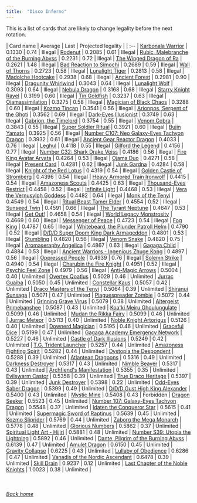 ```yaml
---
title:  "Disco Inferno"
---
```


This is a list of cards that are likely to change legality before the next rotation.

| Card name | Average | Last | Projected legality |
| :-- |
[Karbonala Warrior](https://db.ygoprodeck.com/card/?search=Karbonala%20Warrior) | 0.1330 | 0.74 | Illegal |
[Rodenut](https://db.ygoprodeck.com/card/?search=Rodenut) | 0.2085 | 0.61 | Illegal |
[Rubic, Malebranche of the Burning Abyss](https://db.ygoprodeck.com/card/?search=Rubic,%20Malebranche%20of%20the%20Burning%20Abyss) | 0.2231 | 0.72 | Illegal |
[The Winged Dragon of Ra](https://db.ygoprodeck.com/card/?search=The%20Winged%20Dragon%20of%20Ra) | 0.2621 | 1.48 | Illegal |
[Bad Reaction to Simochi](https://db.ygoprodeck.com/card/?search=Bad%20Reaction%20to%20Simochi) | 0.2689 | 0.59 | Illegal |
[Wall of Thorns](https://db.ygoprodeck.com/card/?search=Wall%20of%20Thorns) | 0.2723 | 0.58 | Illegal |
[Lunalight Tiger](https://db.ygoprodeck.com/card/?search=Lunalight%20Tiger) | 0.2813 | 0.58 | Illegal |
[Madolche Hootcake](https://db.ygoprodeck.com/card/?search=Madolche%20Hootcake) | 0.2938 | 0.68 | Illegal |
[Ancient Forest](https://db.ygoprodeck.com/card/?search=Ancient%20Forest) | 0.2981 | 0.90 | Illegal |
[Dragunity Whirlwind](https://db.ygoprodeck.com/card/?search=Dragunity%20Whirlwind) | 0.3043 | 0.64 | Illegal |
[Lunalight Wolf](https://db.ygoprodeck.com/card/?search=Lunalight%20Wolf) | 0.3093 | 0.64 | Illegal |
[Nebula Dragon](https://db.ygoprodeck.com/card/?search=Nebula%20Dragon) | 0.3168 | 0.68 | Illegal |
[Starry Knight Rayel](https://db.ygoprodeck.com/card/?search=Starry%20Knight%20Rayel) | 0.3199 | 0.60 | Illegal |
[Tin Goldfish](https://db.ygoprodeck.com/card/?search=Tin%20Goldfish) | 0.3237 | 0.63 | Illegal |
[Ojamassimilation](https://db.ygoprodeck.com/card/?search=Ojamassimilation) | 0.3275 | 0.58 | Illegal |
[Magician of Black Chaos](https://db.ygoprodeck.com/card/?search=Magician%20of%20Black%20Chaos) | 0.3288 | 0.60 | Illegal |
[Kozmo Tincan](https://db.ygoprodeck.com/card/?search=Kozmo%20Tincan) | 0.3541 | 0.56 | Illegal |
[Arionpos, Serpent of the Ghoti](https://db.ygoprodeck.com/card/?search=Arionpos,%20Serpent%20of%20the%20Ghoti) | 0.3562 | 0.69 | Illegal |
[Dark-Eyes Illusionist](https://db.ygoprodeck.com/card/?search=Dark-Eyes%20Illusionist) | 0.3749 | 0.63 | Illegal |
[Gabrion, the Timelord](https://db.ygoprodeck.com/card/?search=Gabrion,%20the%20Timelord) | 0.3754 | 0.55 | Illegal |
[Venom Cobra](https://db.ygoprodeck.com/card/?search=Venom%20Cobra) | 0.3843 | 0.55 | Illegal |
[Super Soldier Ritual](https://db.ygoprodeck.com/card/?search=Super%20Soldier%20Ritual) | 0.3921 | 0.60 | Illegal |
[Bujin Yamato](https://db.ygoprodeck.com/card/?search=Bujin%20Yamato) | 0.3925 | 0.56 | Illegal |
[Number C107: Neo Galaxy-Eyes Tachyon Dragon](https://db.ygoprodeck.com/card/?search=Number%20C107:%20Neo%20Galaxy-Eyes%20Tachyon%20Dragon) | 0.3932 | 0.61 | Illegal |
[Ancient Gear Reactor Dragon](https://db.ygoprodeck.com/card/?search=Ancient%20Gear%20Reactor%20Dragon) | 0.4033 | 0.76 | Illegal |
[Leghul](https://db.ygoprodeck.com/card/?search=Leghul) | 0.4118 | 0.55 | Illegal |
[Gilford the Legend](https://db.ygoprodeck.com/card/?search=Gilford%20the%20Legend) | 0.4156 | 0.77 | Illegal |
[Number C32: Shark Drake Veiss](https://db.ygoprodeck.com/card/?search=Number%20C32:%20Shark%20Drake%20Veiss) | 0.4186 | 0.56 | Illegal |
[Fire King Avatar Arvata](https://db.ygoprodeck.com/card/?search=Fire%20King%20Avatar%20Arvata) | 0.4264 | 0.53 | Illegal |
[Ojama Duo](https://db.ygoprodeck.com/card/?search=Ojama%20Duo) | 0.4271 | 0.58 | Illegal |
[Present Card](https://db.ygoprodeck.com/card/?search=Present%20Card) | 0.4281 | 0.62 | Illegal |
[Junk Gardna](https://db.ygoprodeck.com/card/?search=Junk%20Gardna) | 0.4284 | 0.58 | Illegal |
[Knight of the Red Lotus](https://db.ygoprodeck.com/card/?search=Knight%20of%20the%20Red%20Lotus) | 0.4319 | 0.54 | Illegal |
[Golden Castle of Stromberg](https://db.ygoprodeck.com/card/?search=Golden%20Castle%20of%20Stromberg) | 0.4396 | 0.54 | Illegal |
[Heavy Armored Train Ironwolf](https://db.ygoprodeck.com/card/?search=Heavy%20Armored%20Train%20Ironwolf) | 0.4415 | 0.54 | Illegal |
[Amazoness Scouts](https://db.ygoprodeck.com/card/?search=Amazoness%20Scouts) | 0.4425 | 0.63 | Illegal |
[Thousand-Eyes Restrict](https://db.ygoprodeck.com/card/?search=Thousand-Eyes%20Restrict) | 0.4458 | 0.52 | Illegal |
[Infinite Light](https://db.ygoprodeck.com/card/?search=Infinite%20Light) | 0.4468 | 0.53 | Illegal |
[Vera the Vernusylph Goddess](https://db.ygoprodeck.com/card/?search=Vera%20the%20Vernusylph%20Goddess) | 0.4482 | 0.64 | Illegal |
[Monk of the Tenyi](https://db.ygoprodeck.com/card/?search=Monk%20of%20the%20Tenyi) | 0.4549 | 0.54 | Illegal |
[Ritual Beast Tamer Elder](https://db.ygoprodeck.com/card/?search=Ritual%20Beast%20Tamer%20Elder) | 0.4554 | 0.52 | Illegal |
[Sunseed Twin](https://db.ygoprodeck.com/card/?search=Sunseed%20Twin) | 0.4591 | 0.66 | Illegal |
[The Tyrant Neptune](https://db.ygoprodeck.com/card/?search=The%20Tyrant%20Neptune) | 0.4647 | 0.53 | Illegal |
[Get Out!](https://db.ygoprodeck.com/card/?search=Get%20Out!) | 0.4658 | 0.54 | Illegal |
[World Legacy Monstrosity](https://db.ygoprodeck.com/card/?search=World%20Legacy%20Monstrosity) | 0.4669 | 0.60 | Illegal |
[Messenger of Peace](https://db.ygoprodeck.com/card/?search=Messenger%20of%20Peace) | 0.4723 | 0.54 | Illegal |
[Fog King](https://db.ygoprodeck.com/card/?search=Fog%20King) | 0.4787 | 0.65 | Illegal |
[Whitebeard, the Plunder Patroll Helm](https://db.ygoprodeck.com/card/?search=Whitebeard,%20the%20Plunder%20Patroll%20Helm) | 0.4790 | 0.52 | Illegal |
[D/D/D Super Doom King Dark Armageddon](https://db.ygoprodeck.com/card/?search=D/D/D%20Super%20Doom%20King%20Dark%20Armageddon) | 0.4801 | 0.53 | Illegal |
[Stumbling](https://db.ygoprodeck.com/card/?search=Stumbling) | 0.4820 | 0.56 | Illegal |
[Venom Snake](https://db.ygoprodeck.com/card/?search=Venom%20Snake) | 0.4820 | 0.75 | Illegal |
[Aromaseraphy Angelica](https://db.ygoprodeck.com/card/?search=Aromaseraphy%20Angelica) | 0.4867 | 0.63 | Illegal |
[Gagaga Child](https://db.ygoprodeck.com/card/?search=Gagaga%20Child) | 0.4884 | 0.53 | Illegal |
[Ancient Warriors - Ingenious Zhuge Kong](https://db.ygoprodeck.com/card/?search=Ancient%20Warriors%20-%20Ingenious%20Zhuge%20Kong) | 0.4897 | 0.56 | Illegal |
[Oppressed People](https://db.ygoprodeck.com/card/?search=Oppressed%20People) | 0.4939 | 0.76 | Illegal |
[Solemn Strike](https://db.ygoprodeck.com/card/?search=Solemn%20Strike) | 0.4940 | 0.54 | Illegal |
[Charubin the Fire Knight](https://db.ygoprodeck.com/card/?search=Charubin%20the%20Fire%20Knight) | 0.4951 | 0.52 | Illegal |
[Psychic Feel Zone](https://db.ygoprodeck.com/card/?search=Psychic%20Feel%20Zone) | 0.4979 | 0.56 | Illegal |
[Anti-Magic Arrows](https://db.ygoprodeck.com/card/?search=Anti-Magic%20Arrows) | 0.5004 | 0.40 | Unlimited |
[Overtex Qoatlus](https://db.ygoprodeck.com/card/?search=Overtex%20Qoatlus) | 0.5029 | 0.46 | Unlimited |
[Jurrac Guaiba](https://db.ygoprodeck.com/card/?search=Jurrac%20Guaiba) | 0.5050 | 0.45 | Unlimited |
[Constellar Kaus](https://db.ygoprodeck.com/card/?search=Constellar%20Kaus) | 0.5057 | 0.42 | Unlimited |
[Draco Masters of the Tenyi](https://db.ygoprodeck.com/card/?search=Draco%20Masters%20of%20the%20Tenyi) | 0.5064 | 0.39 | Unlimited |
[Shiranui Sunsaga](https://db.ygoprodeck.com/card/?search=Shiranui%20Sunsaga) | 0.5071 | 0.47 | Unlimited |
[Plaguespreader Zombie](https://db.ygoprodeck.com/card/?search=Plaguespreader%20Zombie) | 0.5072 | 0.44 | Unlimited |
[Grinning Grave Virus](https://db.ygoprodeck.com/card/?search=Grinning%20Grave%20Virus) | 0.5079 | 0.38 | Unlimited |
[Altergeist Primebanshee](https://db.ygoprodeck.com/card/?search=Altergeist%20Primebanshee) | 0.5087 | 0.43 | Unlimited |
[Koa'ki Meiru Ghoulungulate](https://db.ygoprodeck.com/card/?search=Koa'ki%20Meiru%20Ghoulungulate) | 0.5099 | 0.46 | Unlimited |
[Mudan the Rikka Fairy](https://db.ygoprodeck.com/card/?search=Mudan%20the%20Rikka%20Fairy) | 0.5099 | 0.46 | Unlimited |
[Jurrac Meteor](https://db.ygoprodeck.com/card/?search=Jurrac%20Meteor) | 0.5113 | 0.40 | Unlimited |
[Noble Knight Artorigus](https://db.ygoprodeck.com/card/?search=Noble%20Knight%20Artorigus) | 0.5126 | 0.40 | Unlimited |
[Downerd Magician](https://db.ygoprodeck.com/card/?search=Downerd%20Magician) | 0.5195 | 0.46 | Unlimited |
[Graceful Dice](https://db.ygoprodeck.com/card/?search=Graceful%20Dice) | 0.5199 | 0.47 | Unlimited |
[Gagaga Academy Emergency Network](https://db.ygoprodeck.com/card/?search=Gagaga%20Academy%20Emergency%20Network) | 0.5227 | 0.46 | Unlimited |
[Castle of Dark Illusions](https://db.ygoprodeck.com/card/?search=Castle%20of%20Dark%20Illusions) | 0.5249 | 0.42 | Unlimited |
[T.G. Trident Launcher](https://db.ygoprodeck.com/card/?search=T.G.%20Trident%20Launcher) | 0.5257 | 0.44 | Unlimited |
[Amazoness Fighting Spirit](https://db.ygoprodeck.com/card/?search=Amazoness%20Fighting%20Spirit) | 0.5282 | 0.44 | Unlimited |
[Dystopia the Despondent](https://db.ygoprodeck.com/card/?search=Dystopia%20the%20Despondent) | 0.5288 | 0.39 | Unlimited |
[Atlantean Dragoons](https://db.ygoprodeck.com/card/?search=Atlantean%20Dragoons) | 0.5316 | 0.49 | Unlimited |
[Darkness Destroyer](https://db.ygoprodeck.com/card/?search=Darkness%20Destroyer) | 0.5317 | 0.43 | Unlimited |
[Nimble Beaver](https://db.ygoprodeck.com/card/?search=Nimble%20Beaver) | 0.5317 | 0.43 | Unlimited |
[Archfiend's Manifestation](https://db.ygoprodeck.com/card/?search=Archfiend's%20Manifestation) | 0.5355 | 0.35 | Unlimited |
[Evilswarm Castor](https://db.ygoprodeck.com/card/?search=Evilswarm%20Castor) | 0.5358 | 0.39 | Unlimited |
[True Draco Heritage](https://db.ygoprodeck.com/card/?search=True%20Draco%20Heritage) | 0.5397 | 0.39 | Unlimited |
[Junk Destroyer](https://db.ygoprodeck.com/card/?search=Junk%20Destroyer) | 0.5398 | 0.22 | Unlimited |
[Odd-Eyes Saber Dragon](https://db.ygoprodeck.com/card/?search=Odd-Eyes%20Saber%20Dragon) | 0.5399 | 0.49 | Unlimited |
[D/D/D Gust High King Alexander](https://db.ygoprodeck.com/card/?search=D/D/D%20Gust%20High%20King%20Alexander) | 0.5400 | 0.43 | Unlimited |
[Mystic Mine](https://db.ygoprodeck.com/card/?search=Mystic%20Mine) | 0.5408 | 0.43 | Forbidden |
[Dragon Seeker](https://db.ygoprodeck.com/card/?search=Dragon%20Seeker) | 0.5523 | 0.45 | Unlimited |
[Number 107: Galaxy-Eyes Tachyon Dragon](https://db.ygoprodeck.com/card/?search=Number%20107:%20Galaxy-Eyes%20Tachyon%20Dragon) | 0.5548 | 0.37 | Unlimited |
[Idaten the Conqueror Star](https://db.ygoprodeck.com/card/?search=Idaten%20the%20Conqueror%20Star) | 0.5615 | 0.41 | Unlimited |
[Supermagic Sword of Raptinus](https://db.ygoprodeck.com/card/?search=Supermagic%20Sword%20of%20Raptinus) | 0.5639 | 0.45 | Unlimited |
[Kozmo Sliprider](https://db.ygoprodeck.com/card/?search=Kozmo%20Sliprider) | 0.5769 | 0.44 | Unlimited |
[Zaborg the Mega Monarch](https://db.ygoprodeck.com/card/?search=Zaborg%20the%20Mega%20Monarch) | 0.5778 | 0.48 | Unlimited |
[Glorious Numbers](https://db.ygoprodeck.com/card/?search=Glorious%20Numbers) | 0.5862 | 0.37 | Unlimited |
[Spiritual Light Art - Hijiri](https://db.ygoprodeck.com/card/?search=Spiritual%20Light%20Art%20-%20Hijiri) | 0.5881 | 0.48 | Unlimited |
[Number S39: Utopia the Lightning](https://db.ygoprodeck.com/card/?search=Number%20S39:%20Utopia%20the%20Lightning) | 0.5892 | 0.46 | Unlimited |
[Dante, Pilgrim of the Burning Abyss](https://db.ygoprodeck.com/card/?search=Dante,%20Pilgrim%20of%20the%20Burning%20Abyss) | 0.6139 | 0.47 | Unlimited |
[Amulet Dragon](https://db.ygoprodeck.com/card/?search=Amulet%20Dragon) | 0.6150 | 0.45 | Unlimited |
[Gravity Collapse](https://db.ygoprodeck.com/card/?search=Gravity%20Collapse) | 0.6225 | 0.43 | Unlimited |
[Lullaby of Obedience](https://db.ygoprodeck.com/card/?search=Lullaby%20of%20Obedience) | 0.6286 | 0.47 | Unlimited |
[Vanadis of the Nordic Ascendant](https://db.ygoprodeck.com/card/?search=Vanadis%20of%20the%20Nordic%20Ascendant) | 0.6478 | 0.39 | Unlimited |
[Skill Drain](https://db.ygoprodeck.com/card/?search=Skill%20Drain) | 0.9237 | 0.12 | Unlimited |
[Last Chapter of the Noble Knights](https://db.ygoprodeck.com/card/?search=Last%20Chapter%20of%20the%20Noble%20Knights) | 1.0023 | 0.38 | Unlimited |

<br>

###### [Back home](index)